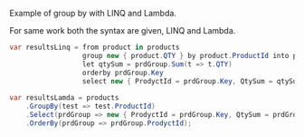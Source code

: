Example of group by with LINQ and Lambda.

For same work both the syntax are given, LINQ and Lambda.

```csharp
var resultsLinq = from product in products
                  group new { product.QTY } by product.ProductId into prdGroup
                  let qtySum = prdGroup.Sum(t => t.QTY)
                  orderby prdGroup.Key
                  select new { ProdyctId = prdGroup.Key, QtySum = qtySum };
                  
var resultsLamda = products
    .GroupBy(test => test.ProductId)
    .Select(prdGroup => new { ProdyctId = prdGroup.Key, QtySum = prdGroup.Sum(t => t.QTY) })
    .OrderBy(prdGroup => prdGroup.ProdyctId);
```
